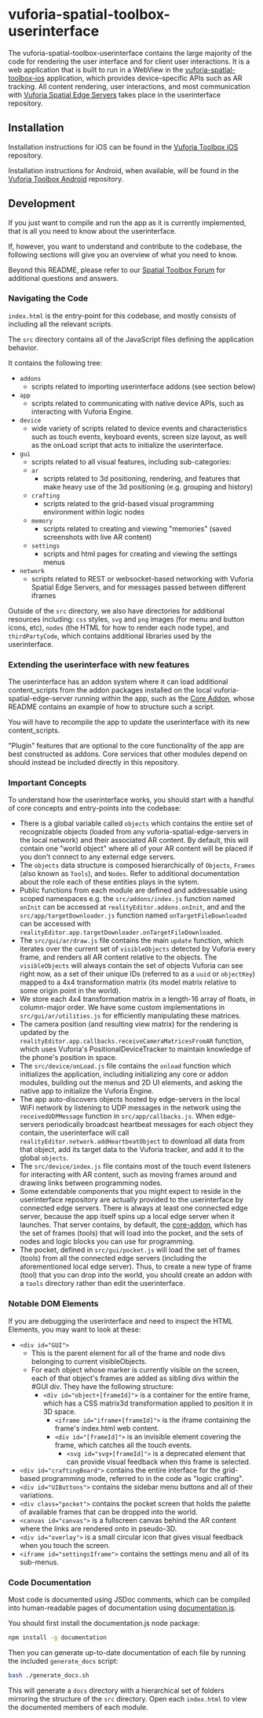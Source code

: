 # vuforia-spatial-toolbox-userinterface

The vuforia-spatial-toolbox-userinterface contains the large majority of the code for rendering the user interface and for client user interactions. It is a web application that is built to run in a WebView in the [vuforia-spatial-toolbox-ios](https://github.com/ptcrealitylab/vuforia-spatial-toolbox-ios) application, which provides device-specific APIs such as AR tracking. All content rendering, user interactions, and most communication with [Vuforia Spatial Edge Servers](https://github.com/ptcrealitylab/vuforia-spatial-edge-server) takes place in the userinterface repository.

## Installation

Installation instructions for iOS can be found in the [Vuforia Toolbox iOS](https://github.com/ptcrealitylab/vuforia-spatial-toolbox-ios) repository.

Installation instructions for Android, when available, will be found in the [Vuforia Toolbox Android](https://github.com/ptcrealitylab/vuforia-spatial-toolbox-android) repository.

## Development

If you just want to compile and run the app as it is currently implemented, that is all you need to know about the userinterface.

If, however, you want to understand and contribute to the codebase, the following sections will give you an overview of what you need to know.

Beyond this README, please refer to our [Spatial Toolbox Forum](https://forum.spatialtoolbox.vuforia.com) for additional questions and answers.

### Navigating the Code

`index.html` is the entry-point for this codebase, and mostly consists of including all the relevant scripts.

The `src` directory contains all of the JavaScript files defining the application behavior.

It contains the following tree:

- `addons`
    - scripts related to importing userinterface addons (see section below)
- `app`
    - scripts related to communicating with native device APIs, such as interacting with Vuforia Engine.
- `device`
    - wide variety of scripts related to device events and characteristics such as touch events, keyboard events, screen size layout, as well as the onLoad script that acts to initialize the userinterface.
- `gui`
    - scripts related to all visual features, including sub-categories:
    - `ar`
        - scripts related to 3d positioning, rendering, and features that make heavy use of the 3d positioning (e.g. grouping and history)
    - `crafting`
        - scripts related to the grid-based visual programming environment within logic nodes
    - `memory`
        - scripts related to creating and viewing "memories" (saved screenshots with live AR content)
    - `settings`
        - scripts and html pages for creating and viewing the settings menus
- `network`
    - scripts related to REST or websocket-based networking with Vuforia Spatial Edge Servers, and for messages passed between different iframes

Outside of the `src` directory, we also have directories for additional resources including: `css` styles, `svg` and `png` images (for menu and button icons, etc), `nodes` (the HTML for how to render each node type), and `thirdPartyCode`, which contains additional libraries used by the userinterface.

### Extending the userinterface with new features

The userinterface has an addon system where it can load additional content_scripts from the addon packages installed on the local vuforia-spatial-edge-server running within the app, such as the [Core Addon](https://github.com/ptcrealitylab/vuforia-spatial-core-addon), whose README contains an example of how to structure such a script.

You will have to recompile the app to update the userinterface with its new content_scripts.

"Plugin" features that are optional to the core functionality of the app are best constructed as addons. Core services that other modules depend on should instead be included directly in this repository.

### Important Concepts

To understand how the userinterface works, you should start with a handful of core concepts and entry-points into the codebase:

- There is a global variable called `objects` which contains the entire set of recognizable objects (loaded from any vuforia-spatial-edge-servers in the local network) and their associated AR content. By default, this will contain one "world object" where all of your AR content will be placed if you don't connect to any external edge servers.
- The `objects` data structure is composed hierarchically of  `Objects`, `Frames` (also known as  `Tools`), and `Nodes`. Refer to additional documentation about the role each of these entities plays in the sytem.
- Public functions from each module are defined and addressable using scoped namespaces e.g. the `src/addons/index.js` function named `onInit` can be accessed at `realityEditor.addons.onInit`, and and the  `src/app/targetDownloader.js` function named `onTargetFileDownloaded` can be accessed with `realityEditor.app.targetDownloader.onTargetFileDownloaded`.
- The `src/gui/ar/draw.js` file contains the main `update` function, which iterates over the current set of `visibleObjects` detected by Vuforia every frame, and renders all AR content relative to the objects. The `visibleObjects` will always contain the set of objects Vuforia can see right now, as a set of their unique IDs (referred to as a `uuid` or `objectKey`) mapped to a 4x4 transformation matrix (its model matrix relative to some origin point in the world).
- We store each 4x4 transformation matrix in a length-16 array of floats, in column-major order. We have some custom implementations in `src/gui/ar/utilities.js` for efficiently manipulating these matrices.
- The camera position (and resulting view matrix) for the rendering is updated by the `realityEditor.app.callbacks.receiveCameraMatricesFromAR` function, which uses Vuforia's PositionalDeviceTracker to maintain knowledge of the phone's position in space.
- The `src/device/onLoad.js` file contains the `onload` function which initializes the application, including initializing any core or addon modules, building out the menus and 2D UI elements, and asking the native app to initialize the Vuforia Engine.
- The app auto-discovers objects hosted by edge-servers in the local WiFi network by listening to UDP messages in the network using the `receivedUDPMessage` function in `src/app/callbacks.js`. When edge-servers periodically broadcast heartbeat messages for each object they contain, the userinterface will call `realityEditor.network.addHeartbeatObject` to download all data from that object, add its target data to the Vuforia tracker, and add it to the global `objects`.
- The `src/device/index.js` file contains most of the touch event listeners for interacting with AR content, such as moving frames around and drawing links between programming nodes.
- Some extendable components that you might expect to reside in the userinterface repository are actually provided to the userinterface by connected edge servers. There is always at least one connected edge server, because the app itself spins up a local edge server when it launches. That server contains, by default, the [core-addon](https://github.com/ptcrealitylab/vuforia-spatial-core-addon), which has the set of frames (tools) that will load into the pocket, and the sets of nodes and logic blocks you can use for programming.
- The pocket, defined in `src/gui/pocket.js` will load the set of frames (tools) from all the connected edge servers (including the aforementioned local edge server). Thus, to create a new type of frame (tool) that you can drop into the world, you should create an addon with a `tools` directory rather than edit the userinterface.

### Notable DOM Elements

If you are debugging the userinterface and need to inspect the HTML Elements, you may want to look at these:

- `<div id="GUI">`
  - This is the parent element for all of the frame and node divs belonging to current visibleObjects.
  - For each object whose marker is currently visible on the screen, each of that object's frames are added as sibling divs within the #GUI div. They have the following structure:
    - `<div id="object+[frameId]">` is a container for the entire frame, which has a CSS matrix3d transformation applied to position it in 3D space.
      - `<iframe id="iframe+[frameId]">` is the iframe containing the frame's index.html web content.
      - `<div id="[frameId]">` is an invisible element covering the frame, which catches all the touch events.
        - `<svg id="svg+[frameId]">` is a deprecated element that can provide visual feedback when this frame is selected.
- `<div id="craftingBoard">` contains the entire interface for the grid-based programming mode, referred to in the code as "logic crafting".
- `<div id="UIButtons">` contains the sidebar menu buttons and all of their variations.
- `<div class="pocket">` contains the pocket screen that holds the palette of available frames that can be dropped into the world.
- `<canvas id="canvas">` is a fullscreen canvas behind the AR content where the links are rendered onto in pseudo-3D.
- `<div id="overlay">` is a small circular icon that gives visual feedback when you touch the screen.
- `<iframe id="settingsIframe">` contains the settings menu and all of its sub-menus.

### Code Documentation

Most code is documented using JSDoc comments, which can be compiled into human-readable pages of documentation using [documentation.js](http://documentation.js.org).

You should first install the documentation.js node package:

```bash
npm install -g documentation
```

Then you can generate up-to-date documentation of each file by running the included `generate_docs` script:

```bash
bash ./generate_docs.sh
```

This will generate a `docs` directory with a hierarchical set of folders mirroring the structure of the `src` directory. Open each `index.html` to view the documented members of each module.


